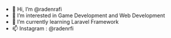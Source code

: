 - 👋 Hi, I’m @radenrafi
- 👀 I’m interested in Game Development and Web Development
- 🌱 I’m currently learning Laravel Framework
- 📫 Instagram : @radenrfi
